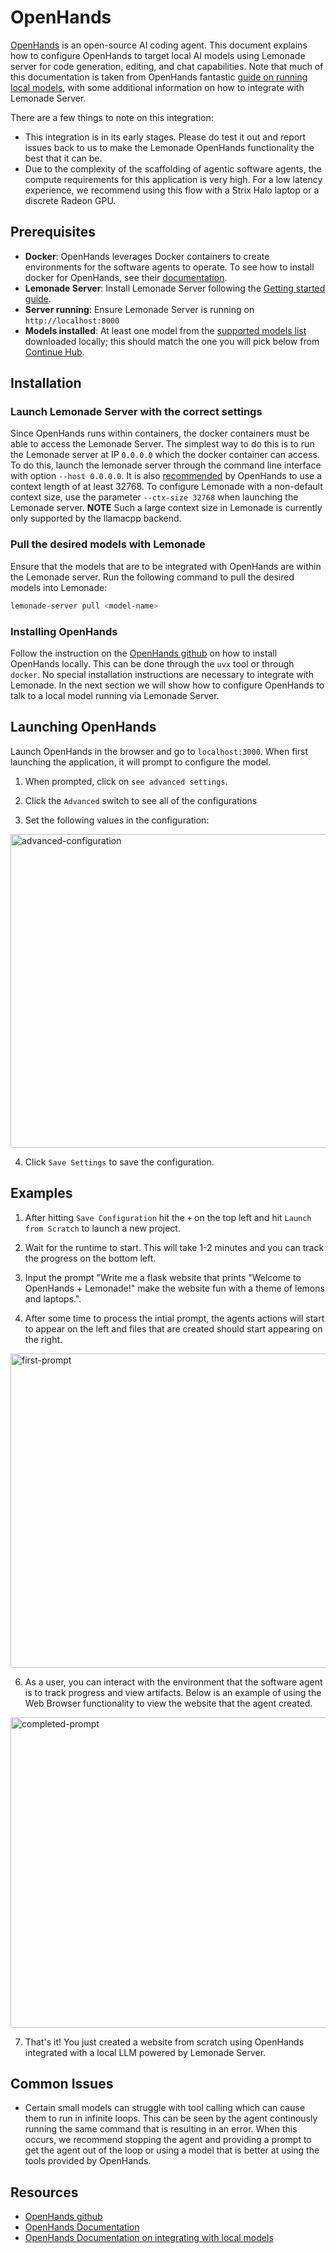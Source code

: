 # OpenHands

[OpenHands](https://github.com/All-Hands-AI/OpenHands) is an open-source AI coding agent. This document explains how to configure OpenHands to target local AI models using Lemonade server for code generation, editing, and chat capabilities. Note that much of this documentation is taken from OpenHands fantastic [guide on running local models](https://docs.all-hands.dev/usage/llms/local-llms), with some additional information on how to integrate with Lemonade Server.

There are a few things to note on this integration:
* This integration is in its early stages. Please do test it out and report issues back to us to make the Lemonade OpenHands functionality the best that it can be.
* Due to the complexity of the scaffolding of agentic software agents, the compute requirements for this application is very high. For a low latency experience, we recommend using this flow with a Strix Halo laptop or a discrete Radeon GPU. 

## Prerequisites

- **Docker**: OpenHands leverages Docker containers to create environments for the software agents to operate. To see how to install docker for OpenHands, see their [documentation](https://docs.all-hands.dev/usage/local-setup).
- **Lemonade Server**: Install Lemonade Server following the [Getting started guide](https://lemonade-server.ai/docs/server/).
- **Server running**: Ensure Lemonade Server is running on `http://localhost:8000`
- **Models installed**: At least one model from the [supported models list](https://lemonade-server.ai/docs/server/server_models/) downloaded locally; this should match the one you will pick below from [Continue Hub](https://hub.continue.dev/lemonade). 

## Installation

### Launch Lemonade Server with the correct settings

Since OpenHands runs within containers, the docker containers must be able to access the Lemonade Server. The simplest way to do this is to run the Lemonade server at IP `0.0.0.0` which the docker container can access. To do this, launch the lemonade server through the command line interface with option `--host 0.0.0.0`. It is also [recommended](https://docs.all-hands.dev/usage/llms/local-llms) by OpenHands to use a context length of at least 32768. To configure Lemonade with a non-default context size, use the parameter `--ctx-size 32768` when launching the Lemonade server. **NOTE** Such a large context size in Lemonade is currently only supported by the llamacpp backend. 

### Pull the desired models with Lemonade

Ensure that the models that are to be integrated with OpenHands are within the Lemonade server. Run the following command to pull the desired models into Lemonade: 

```bash
lemonade-server pull <model-name>
```

### Installing OpenHands

Follow the instruction on the [OpenHands github](https://github.com/All-Hands-AI/OpenHands/) on how to install OpenHands locally. This can be done through the `uvx` tool or through `docker`. No special installation instructions are necessary to integrate with Lemonade. In the next section we will show how to configure OpenHands to talk to a local model running via Lemonade Server. 

## Launching OpenHands

Launch OpenHands in the browser and go to `localhost:3000`. When first launching the application, it will prompt to configure the model. 

1. When prompted, click on `see advanced settings`. 

2. Click the `Advanced` switch to see all of the configurations 

3. Set the following values in the configuration:

<img width="953" height="502" alt="advanced-configuration" src="https://github.com/user-attachments/assets/4c710fdd-489f-4b55-8efc-faf6096a068a" />
    
4. Click `Save Settings` to save the configuration. 

## Examples

1. After hitting `Save Configuration` hit the `+` on the top left and hit `Launch from Scratch` to launch a new project. 

2. Wait for the runtime to start. This will take 1-2 minutes and you can track the progress on the bottom left. 

3. Input the prompt "Write me a flask website that prints "Welcome to OpenHands + Lemonade!" make the website fun with a theme of lemons and laptops.".

4. After some time to process the intial prompt, the agents actions will start to appear on the left and files that are created should start appearing on the right.

<img width="947" height="503" alt="first-prompt" src="https://github.com/user-attachments/assets/78e7d87f-effa-4a7a-a7ee-1ec3b01917d1" />

6. As a user, you can interact with the environment that the software agent is to track progress and view artifacts. Below is an example of using the Web Browser functionality to view the website that the agent created.

<img width="947" height="497" alt="completed-prompt" src="https://github.com/user-attachments/assets/5dd394bc-0f7f-4263-8019-02fd99534b2d" />

7. That's it! You just created a website from scratch using OpenHands integrated with a local LLM powered by Lemonade Server.

## Common Issues

* Certain small models can struggle with tool calling which can cause them to run in infinite loops. This can be seen by the agent continously running the same command that is resulting in an error. When this occurs, we recommend stopping the agent and providing a prompt to get the agent out of the loop or using a model that is better at using the tools provided by OpenHands.  

## Resources

* [OpenHands github](https://github.com/All-Hands-AI/OpenHands/)
* [OpenHands Documentation](https://docs.all-hands.dev/)
* [OpenHands Documentation on integrating with local models](https://docs.all-hands.dev/usage/llms/local-llms/)
